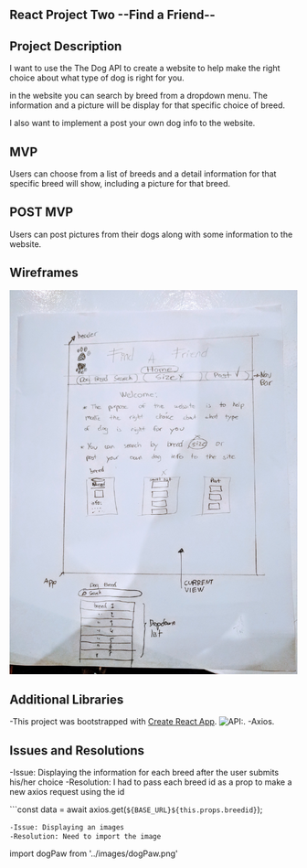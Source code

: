
## React Project Two  --Find a Friend--

## Project Description

I want to use the The Dog API to create a website to help make the right choice about what type of dog is right for you.

in the website you can search by breed from a dropdown menu. The information and a picture will be display for that specific choice of breed.

I also want to implement a post your own dog info to the website.

## MVP
Users can choose from  a list of breeds and a detail information for that specific breed will show,
including a picture for that breed.

## POST MVP
Users can post pictures from their dogs along with some information to the website.

## Wireframes
![Wireframe](./images/wireframe-dogs.jpg)

## Additional Libraries
-This project was bootstrapped with [Create React App](https://github.com/facebook/create-react-app).
![API:](https://thedogapi.com/).
-Axios.

## Issues and Resolutions

-Issue: Displaying the information for each breed after the user submits his/her choice
-Resolution: I had to pass each breed id as a prop to make a new axios request using the id

```const data = await axios.get(`${BASE_URL}${this.props.breedid}`);
```
-Issue: Displaying an images
-Resolution: Need to import the image

```
import dogPaw from '../images/dogPaw.png'
```

